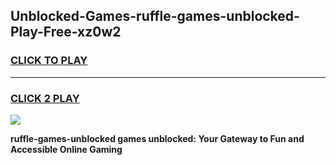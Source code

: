 
## Unblocked-Games-ruffle-games-unblocked-Play-Free-xz0w2
<h3>
<a href="https://premium76.site?title=ruffle-games-unblocked&ref=10A">CLICK TO PLAY</a></h3>
<hr>

<h3>
<a href="https://premium76.site?title=ruffle-games-unblocked&ref=10A">CLICK 2 PLAY</a>
  
</h3>

<a href="https://premium76.site?title=ruffle-games-unblocked&ref=10A"><img src="https://clearcache.store/games.png"></a>


**ruffle-games-unblocked games unblocked: Your Gateway to Fun and Accessible Online Gaming**

